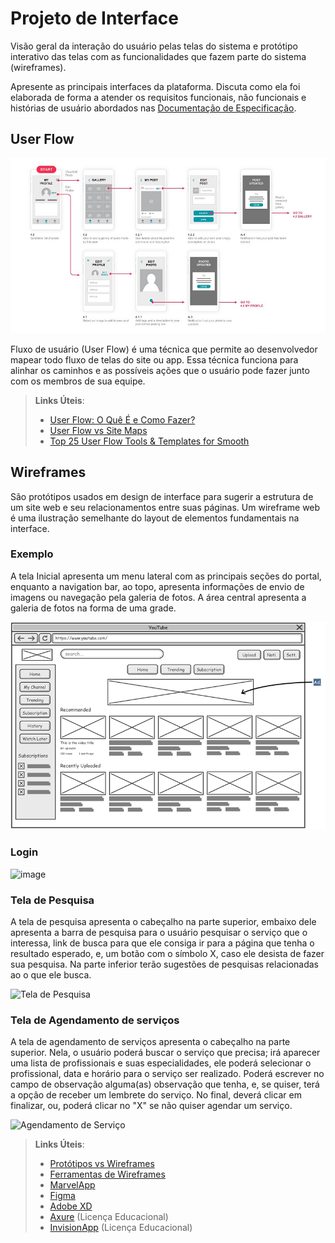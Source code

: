 
# Projeto de Interface

Visão geral da interação do usuário pelas telas do sistema e protótipo interativo das telas com as funcionalidades que fazem parte do sistema (wireframes).

 Apresente as principais interfaces da plataforma. Discuta como ela foi elaborada de forma a atender os requisitos funcionais, não funcionais e histórias de usuário abordados nas <a href="2-Especificação do Projeto.md"> Documentação de Especificação</a>.

## User Flow

![Exemplo de UserFlow](img/userflow.jpg)

Fluxo de usuário (User Flow) é uma técnica que permite ao desenvolvedor mapear todo fluxo de telas do site ou app. Essa técnica funciona para alinhar os caminhos e as possíveis ações que o usuário pode fazer junto com os membros de sua equipe.

> **Links Úteis**:
> - [User Flow: O Quê É e Como Fazer?](https://medium.com/7bits/fluxo-de-usu%C3%A1rio-user-flow-o-que-%C3%A9-como-fazer-79d965872534)
> - [User Flow vs Site Maps](http://designr.com.br/sitemap-e-user-flow-quais-as-diferencas-e-quando-usar-cada-um/)
> - [Top 25 User Flow Tools & Templates for Smooth](https://www.mockplus.com/blog/post/user-flow-tools)


## Wireframes

São protótipos usados em design de interface para sugerir a estrutura de um site web e seu relacionamentos entre suas páginas. Um wireframe web é uma ilustração semelhante do layout de elementos fundamentais na interface.

### Exemplo

A tela Inicial apresenta um menu lateral com as principais seções do portal, enquanto a navigation bar, ao topo, apresenta informações de envio de imagens ou navegação pela galeria de fotos. A área central apresenta a galeria de fotos na forma de uma grade.

![Exemplo de Wireframe](img/wireframe-example.png)



### Login
 ![image](https://github.com/ICEI-PUC-Minas-PCO-SI/pco-si-2023-2-p1-tiaw-t1-G1-FromHome/assets/139433754/1412675d-1363-44d7-974e-7688dffd19fd)

### Tela de Pesquisa
<p>A tela de pesquisa apresenta o cabeçalho na parte superior, embaixo dele apresenta a barra de pesquisa para o usuário pesquisar o serviço que o interessa, link de busca para que ele consiga ir para a página que tenha o resultado esperado, e, um botão com o símbolo X, caso ele desista de fazer sua pesquisa. Na parte inferior terão sugestões de pesquisas relacionadas ao o que ele busca.</p>

![Tela de Pesquisa](https://github.com/ICEI-PUC-Minas-PCO-SI/pco-si-2023-2-p1-tiaw-t1-G1-FromHome/assets/142696070/7da193de-95e9-4bfc-ba2c-0b12b98ba93b)

### Tela de Agendamento de serviços
<p>A tela de agendamento de serviços apresenta o cabeçalho na parte superior. Nela, o usuário poderá buscar o serviço que precisa; irá aparecer uma lista de profissionais e suas especialidades, ele poderá selecionar o profissional, data e horário para o serviço ser realizado. Poderá escrever no campo de observação alguma(as) observação que tenha, e, se quiser, terá a opção de receber um lembrete do serviço. No final, deverá clicar em finalizar, ou, poderá clicar no "X" se não quiser agendar um serviço.</p>

![Agendamento de Serviço](https://github.com/ICEI-PUC-Minas-PCO-SI/pco-si-2023-2-p1-tiaw-t1-G1-FromHome/assets/142696070/76734d74-a745-41c5-9b2a-de9898fd6ce9)









> **Links Úteis**:
> - [Protótipos vs Wireframes](https://www.nngroup.com/videos/prototypes-vs-wireframes-ux-projects/)
> - [Ferramentas de Wireframes](https://rockcontent.com/blog/wireframes/)
> - [MarvelApp](https://marvelapp.com/developers/documentation/tutorials/)
> - [Figma](https://www.figma.com/)
> - [Adobe XD](https://www.adobe.com/br/products/xd.html#scroll)
> - [Axure](https://www.axure.com/edu) (Licença Educacional)
> - [InvisionApp](https://www.invisionapp.com/) (Licença Educacional)
